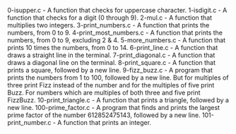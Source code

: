 0-isupper.c - A  function that checks for uppercase character.
1-isdigit.c - A function that checks for a digit (0 through 9).
2-mul.c - A function that multiplies two integers.
3-print_numbers.c - A  function that prints the numbers, from 0 to 9.
4-print_most_numbers.c - A function that prints the numbers, from 0 to 9, excluding 2 & 4.
5-more_numbers.c - A function that prints 10 times the numbers, from 0 to 14.
6-print_line.c - A function that draws a straight line in the terminal.
7-print_diagonal.c - A function that draws a diagonal line on the terminal.
8-print_square.c - A function that prints a square, followed by a new line.
9-fizz_buzz.c - A  program that prints the numbers from 1 to 100, followed by a new line. But for multiples of three print Fizz instead of the number and for the multiples of five print Buzz. For numbers which are multiples of both three and five print FizzBuzz.
10-print_triangle.c - A function that prints a triangle, followed by a new line.
100-prime_factor.c - A  program that finds and prints the largest prime factor of the number 612852475143, followed by a new line.
101-print_number.c - A function that prints an integer.